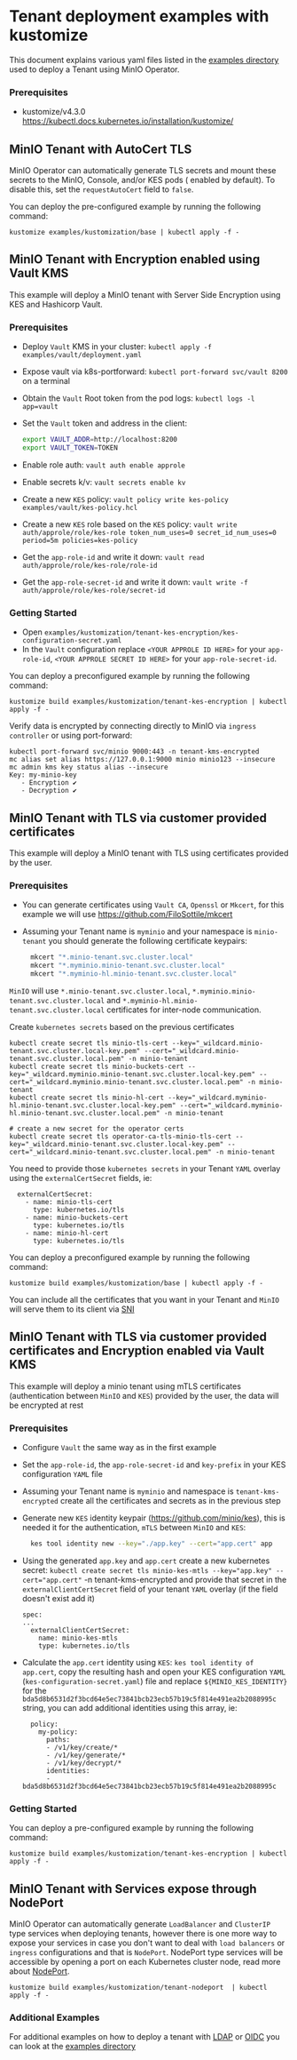# Tenant deployment examples with kustomize

This document explains various yaml files listed in
the [examples directory](https://github.com/minio/operator/tree/master/examples/kustomization) used to deploy a Tenant
using MinIO Operator.

### Prerequisites

- kustomize/v4.3.0 https://kubectl.docs.kubernetes.io/installation/kustomize/

## MinIO Tenant with AutoCert TLS

MinIO Operator can automatically generate TLS secrets and mount these secrets to the MinIO, Console, and/or KES pods (
enabled by default). To disable this, set the `requestAutoCert` field to `false`.

You can deploy the pre-configured example by running the following command:

```$xslt
kustomize examples/kustomization/base | kubectl apply -f -
```

## MinIO Tenant with Encryption enabled using Vault KMS

This example will deploy a MinIO tenant with Server Side Encryption using KES and Hashicorp Vault.

### Prerequisites

- Deploy `Vault` KMS in your cluster: `kubectl apply -f examples/vault/deployment.yaml`
- Expose vault via k8s-portforward: `kubectl port-forward svc/vault 8200` on a terminal
- Obtain the `Vault` Root token from the pod logs: `kubectl logs -l app=vault`
- Set the `Vault` token and address in the client:

  ```sh
  export VAULT_ADDR=http://localhost:8200
  export VAULT_TOKEN=TOKEN
  ```

- Enable role auth: `vault auth enable approle`
- Enable secrets k/v: `vault secrets enable kv`
- Create a new `KES` policy: `vault policy write kes-policy examples/vault/kes-policy.hcl`
- Create a new `KES` role based on the `KES`
  policy: `vault write auth/approle/role/kes-role token_num_uses=0 secret_id_num_uses=0 period=5m policies=kes-policy`
- Get the `app-role-id` and write it down: `vault read auth/approle/role/kes-role/role-id`
- Get the `app-role-secret-id` and write it down: `vault write -f auth/approle/role/kes-role/secret-id`

### Getting Started

- Open `examples/kustomization/tenant-kes-encryption/kes-configuration-secret.yaml`
- In the  `Vault` configuration replace `<YOUR APPROLE ID HERE>` for your `app-role-id`, `<YOUR APPROLE SECRET ID HERE>`
  for your `app-role-secret-id`.

You can deploy a preconfigured example by running the following command:

```$xslt
kustomize build examples/kustomization/tenant-kes-encryption | kubectl apply -f -
```

Verify data is encrypted by connecting directly to MinIO via `ingress controller` or using port-forward:

```$xslt
kubectl port-forward svc/minio 9000:443 -n tenant-kms-encrypted
mc alias set alias https://127.0.0.1:9000 minio minio123 --insecure
mc admin kms key status alias --insecure
Key: my-minio-key
   - Encryption ✔
   - Decryption ✔
```

## MinIO Tenant with TLS via customer provided certificates

This example will deploy a MinIO tenant with TLS using certificates provided by the user.

### Prerequisites

- You can generate certificates using `Vault CA`, `Openssl` or `Mkcert`, for this example we will
  use https://github.com/FiloSottile/mkcert
- Assuming your Tenant name is `myminio` and your namespace is `minio-tenant` you should generate the following
  certificate keypairs:

  ```sh
    mkcert "*.minio-tenant.svc.cluster.local"
    mkcert "*.myminio.minio-tenant.svc.cluster.local"
    mkcert "*.myminio-hl.minio-tenant.svc.cluster.local"
  ```

`MinIO` will use `*.minio-tenant.svc.cluster.local`, `*.myminio.minio-tenant.svc.cluster.local`
and `*.myminio-hl.minio-tenant.svc.cluster.local` certificates for
inter-node communication.

Create `kubernetes secrets`  based on the previous certificates

```$xslt
kubectl create secret tls minio-tls-cert --key="_wildcard.minio-tenant.svc.cluster.local-key.pem" --cert="_wildcard.minio-tenant.svc.cluster.local.pem" -n minio-tenant
kubectl create secret tls minio-buckets-cert --key="_wildcard.myminio.minio-tenant.svc.cluster.local-key.pem" --cert="_wildcard.myminio.minio-tenant.svc.cluster.local.pem" -n minio-tenant
kubectl create secret tls minio-hl-cert --key="_wildcard.myminio-hl.minio-tenant.svc.cluster.local-key.pem" --cert="_wildcard.myminio-hl.minio-tenant.svc.cluster.local.pem" -n minio-tenant

# create a new secret for the operator certs
kubectl create secret tls operator-ca-tls-minio-tls-cert --key="_wildcard.minio-tenant.svc.cluster.local-key.pem" --cert="_wildcard.minio-tenant.svc.cluster.local.pem" -n minio-tenant
```

You need to provide those `kubernetes secrets` in your Tenant `YAML` overlay using the `externalCertSecret` fields, ie:

```$xslt
  externalCertSecret:
    - name: minio-tls-cert
      type: kubernetes.io/tls
    - name: minio-buckets-cert
      type: kubernetes.io/tls
    - name: minio-hl-cert
      type: kubernetes.io/tls
```

You can deploy a preconfigured example by running the following command:

```$xslt
kustomize build examples/kustomization/base | kubectl apply -f -
```

You can include all the certificates that you want in your Tenant and `MinIO` will serve them to its client
via [SNI](https://en.wikipedia.org/wiki/Server_Name_Indication)

## MinIO Tenant with TLS via customer provided certificates and Encryption enabled via Vault KMS

This example will deploy a minio tenant using mTLS certificates (authentication between `MinIO` and `KES`) provided by
the user, the data will be encrypted at rest

### Prerequisites

- Configure `Vault` the same way as in the first example
- Set the `app-role-id`, the `app-role-secret-id` and `key-prefix` in your KES configuration `YAML` file
- Assuming your Tenant name is `myminio` and namespace is `tenant-kms-encrypted` create all the certificates and
  secrets as in the previous step
- Generate new `KES` identity keypair (https://github.com/minio/kes), this is needed it for the authentication, `mTLS`
  between `MinIO` and `KES`:

  ```sh
    kes tool identity new --key="./app.key" --cert="app.cert" app
  ```

- Using the generated `app.key` and `app.cert` create a new kubernetes
  secret: `kubectl create secret tls minio-kes-mtls --key="app.key" --cert="app.cert"` -n tenant-kms-encrypted
  and provide that secret in the `externalClientCertSecret` field of your tenant `YAML` overlay (if the field doesn't
  exist add it)

  ```$xslt
  spec:
  ...
    externalClientCertSecret:
      name: minio-kes-mtls
      type: kubernetes.io/tls
  ```

- Calculate the `app.cert` identity using `KES`: `kes tool identity of app.cert`, copy the resulting hash and open your
  KES configuration `YAML` (`kes-configuration-secret.yaml`) file and replace `${MINIO_KES_IDENTITY}` for
  the `bda5d8b6531d2f3bcd64e5ec73841bcb23ecb57b19c5f814e491ea2b2088995c` string, you can
  add additional identities using this array, ie:

  ```$xslt
    policy:
      my-policy:
        paths:
        - /v1/key/create/*
        - /v1/key/generate/*
        - /v1/key/decrypt/*
        identities:
        - bda5d8b6531d2f3bcd64e5ec73841bcb23ecb57b19c5f814e491ea2b2088995c
  ```

### Getting Started

You can deploy a pre-configured example by running the following command:

```$xslt
kustomize build examples/kustomization/tenant-kes-encryption | kubectl apply -f -
```

## MinIO Tenant with Services expose through NodePort

MinIO Operator can automatically generate `LoadBalancer` and `ClusterIP` type services when deploying tenants, however
there is one more way to expose your services in case you don't want to deal with `load balancers` or `ingress`
configurations and
that is `NodePort`. NodePort type services will be accessible by opening a port on each Kubernetes cluster node, read
more about [NodePort](https://kubernetes.io/docs/concepts/services-networking/service/#type-nodeport).

```$xslt
kustomize build examples/kustomization/tenant-nodeport  | kubectl apply -f -
```

### Additional Examples

For additional examples on how to deploy a tenant
with [LDAP](https://min.io/docs/minio/kubernetes/upstream/operations/external-iam/configure-ad-ldap-external-identity-management.html)
or [OIDC](https://min.io/docs/minio/kubernetes/upstream/operations/external-iam/configure-openid-external-identity-management.html)
you can look at the [examples directory](https://github.com/minio/operator/tree/master/examples/kustomization)
